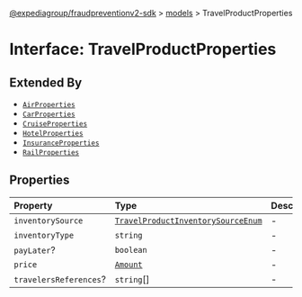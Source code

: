 [@expediagroup/fraudpreventionv2-sdk](../../index.md) > [models](../index.md) > TravelProductProperties

# Interface: TravelProductProperties

## Extended By

- [`AirProperties`](AirProperties.md)
- [`CarProperties`](CarProperties.md)
- [`CruiseProperties`](CruiseProperties.md)
- [`HotelProperties`](HotelProperties.md)
- [`InsuranceProperties`](InsuranceProperties.md)
- [`RailProperties`](RailProperties.md)

## Properties

| Property | Type | Description | Source |
| :------ | :------ | :------ | :------ |
| `inventorySource` | [`TravelProductInventorySourceEnum`](../type-aliases/TravelProductInventorySourceEnum.md) | - | models/TravelProduct.ts:70 |
| `inventoryType` | `string` | - | models/TravelProduct.ts:69 |
| `payLater`? | `boolean` | - | models/TravelProduct.ts:72 |
| `price` | [`Amount`](../classes/Amount.md) | - | models/TravelProduct.ts:68 |
| `travelersReferences`? | `string`[] | - | models/TravelProduct.ts:71 |

